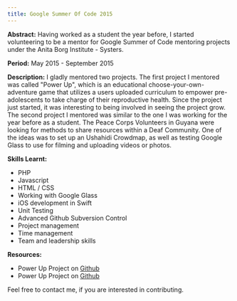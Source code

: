 ```yaml
---
title: Google Summer Of Code 2015
---
```


<strong>Abstract:</strong> Having worked as a student the year before, I started volunteering to be a mentor for Google Summer of Code mentoring projects under the Anita Borg Institute - Systers.

<strong>Period:</strong> May 2015 - September 2015

<strong>Description:</strong> I gladly mentored two projects. The first project I mentored was called "Power Up", which is an educational choose-your-own-adventure game that utilizes a users uploaded curriculum to empower pre-adolescents to take charge of their reproductive health. Since the project just started, it was interesting to being involved in seeing the project grow. The second project I mentored was similar to the one I was working for the year before as a student. The Peace Corps Volunteers in Guyana were looking for methods to share resources within a Deaf Community. One of the ideas was to set up an Ushahidi Crowdmap, as well as testing Google Glass to use for filming and uploading videos or photos. 

<strong>Skills Learnt:</strong> 
* PHP 
* Javascript
* HTML / CSS
* Working with Google Glass
* iOS development in Swift
* Unit Testing
* Advanced Github Subversion Control
* Project management
* Time management
* Team and leadership skills

<strong>Resources:</strong> 
<ul> 
<li> Power Up Project on <a href="https://github.com/systers/powerup-iOS">Github</a></li>
<li> Power Up Project on <a href="https://github.com/systers/crowdmap">Github</a></li>
</ul>

Feel free to contact me, if you are interested in contributing.